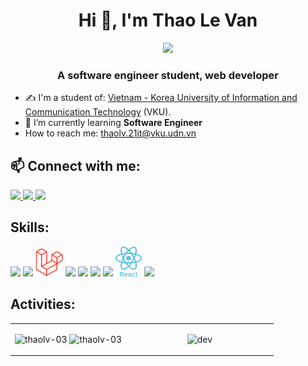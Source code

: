 <h1 align="center">Hi 👋, I'm Thao Le Van</h1>
<p align="center"><img src="https://img.icons8.com/color/48/null/vietnam-circular.png"/></p>
<p align="center">
  <h3 align="center">A software engineer student, web developer</h3>
</p>

- ✍ I'm a student of: [Vietnam - Korea University of Information and Communication Technology](https://vku.udn.vn) (VKU).
- 🌱 I’m currently learning **Software Engineer**
- How to reach me: <a href="javascript:void(0)">thaolv.21it@vku.udn.vn</a>

## 📫 Connect with me:

<p align="left">
  <a href="https://linkedin.com/in/thaolv03" target="_blank">
    <img src="https://img.icons8.com/color/48/null/linkedin.png"/>
  </a>
  <a href="https://twitter.com/thaolv03" alt="Twitter">
   <img src="https://img.icons8.com/color/96/null/twitter--v1.png" width="50px"/>
  </a>
  <a href="https://www.facebook.com/thaolv.03" alt="Facebook">
    <img src="https://img.icons8.com/fluent/48/000000/facebook-new.png" target="_blank"  />
  </a>
</p>

## Skills:
<p align="left">
  <img src="https://img.icons8.com/color/48/null/mysql.png"/>
  <img src="https://img.icons8.com/color/48/null/java-coffee-cup-logo--v1.png"/>
  <img src="images/laravel-1.png" width="44px"/>
  <img src="https://img.icons8.com/color/48/null/javascript--v1.png"/>
  <img src="https://img.icons8.com/color/48/null/kotlin.png"/>
  <img src="https://img.icons8.com/color/48/null/c-plus-plus-logo.png"/>
  <img src="https://img.icons8.com/color/48/null/sass.png"/>
  <img src="images/react.png" width="42px"/>
  <img src="https://img.icons8.com/color/48/000000/git.png"/>
</p>

## Activities:

<table style="width:100%;">
  <tr>
    <td width="44%">
      <img src="https://github-readme-stats.vercel.app/api/top-langs/?username=thaolv-03&bg_color=FFFFFF00&text_color=179fa3&layout=compact&hide=CSS&langs_count=10" alt="thaolv-03" width="100%"/>
      <img src="https://github-readme-stats.vercel.app/api?username=thaolv-03&bg_color=FFFFFF00&text_color=179fa3&show_icons=true&count_private=true&include_all_commits=true&custom_title=Works%20on%20Github" alt="thaolv-03" width="100%"/>
    </td>
    <td width="56%">
      <p align="center"> 
        <img src="https://cdn.dribbble.com/users/1059583/screenshots/4171367/coding-freak.gif" alt="dev" width="100%"/>
      </p>
    </td>
  </tr>
</table>
